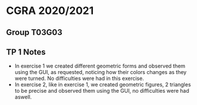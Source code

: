 # CGRA 2020/2021

## Group T03G03

## TP 1 Notes

- In exercise 1 we created different geometric forms and observed them using the GUI, as requested, noticing how their colors changes as they were turned. No difficulties were had in this exercise.
- In exercise 2, like in exercise 1, we created geometric figures, 2 triangles to be precise and observed them using the GUI, no difficulties were had aswell.